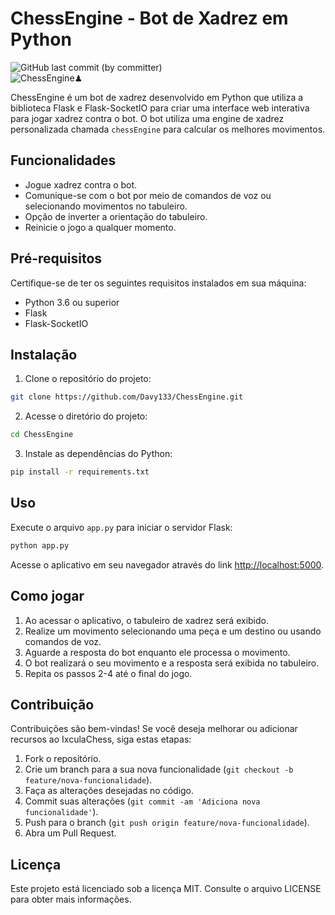 # ChessEngine - Bot de Xadrez em Python
![GitHub last commit (by committer)](https://img.shields.io/github/last-commit/Davy133/ChessEngine) </br>
![ChessEngine♟](https://github.com/Davy133/ChessEngine/assets/55928285/d04cdc09-537c-4f61-8dea-edcb2fd6e947)



ChessEngine é um bot de xadrez desenvolvido em Python que utiliza a biblioteca Flask e Flask-SocketIO para criar uma interface web interativa para jogar xadrez contra o bot. O bot utiliza uma engine de xadrez personalizada chamada `chessEngine` para calcular os melhores movimentos.

## Funcionalidades

- Jogue xadrez contra o bot.
- Comunique-se com o bot por meio de comandos de voz ou selecionando movimentos no tabuleiro.
- Opção de inverter a orientação do tabuleiro.
- Reinicie o jogo a qualquer momento.

## Pré-requisitos

Certifique-se de ter os seguintes requisitos instalados em sua máquina:

- Python 3.6 ou superior
- Flask
- Flask-SocketIO

## Instalação

1. Clone o repositório do projeto:

```bash
git clone https://github.com/Davy133/ChessEngine.git
```


2. Acesse o diretório do projeto:
```bash
cd ChessEngine
```


3. Instale as dependências do Python:
```bash
pip install -r requirements.txt
```

## Uso

Execute o arquivo `app.py` para iniciar o servidor Flask:
```bash
python app.py
```


Acesse o aplicativo em seu navegador através do link [http://localhost:5000](http://localhost:5000).

## Como jogar

1. Ao acessar o aplicativo, o tabuleiro de xadrez será exibido.
2. Realize um movimento selecionando uma peça e um destino ou usando comandos de voz.
3. Aguarde a resposta do bot enquanto ele processa o movimento.
4. O bot realizará o seu movimento e a resposta será exibida no tabuleiro.
5. Repita os passos 2-4 até o final do jogo.

## Contribuição

Contribuições são bem-vindas! Se você deseja melhorar ou adicionar recursos ao IxculaChess, siga estas etapas:

1. Fork o repositório.
2. Crie um branch para a sua nova funcionalidade (`git checkout -b feature/nova-funcionalidade`).
3. Faça as alterações desejadas no código.
4. Commit suas alterações (`git commit -am 'Adiciona nova funcionalidade'`).
5. Push para o branch (`git push origin feature/nova-funcionalidade`).
6. Abra um Pull Request.

## Licença

Este projeto está licenciado sob a licença MIT. Consulte o arquivo LICENSE para obter mais informações.
